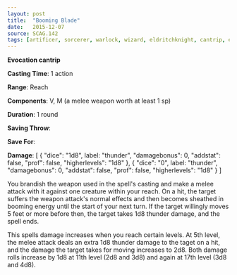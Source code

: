 ```yaml
---
layout: post
title:  "Booming Blade"
date:   2015-12-07
source: SCAG.142
tags: [artificer, sorcerer, warlock, wizard, eldritchknight, cantrip, evocation]
---
```


**Evocation cantrip**

**Casting Time**: 1 action

**Range**: Reach

**Components**: V, M (a melee weapon worth at least 1 sp)

**Duration**: 1 round

**Saving Throw**:

**Save For**:

**Damage**: [ { "dice": "1d8", label: "thunder", "damagebonus": 0, "addstat": false, "prof": false, "higherlevels": "1d8" }, { "dice": "0", label: "thunder", "damagebonus": 0, "addstat": false, "prof": false, "higherlevels": "1d8" } ]

You brandish the weapon used in the spell's casting and make a melee attack with it against one creature within your reach. On a hit, the target suffers the weapon attack's normal effects and then becomes sheathed in booming energy until the start of your next turn. If the target willingly moves 5 feet or more before then, the target takes 1d8 thunder damage, and the spell ends.

This spells damage increases when you reach certain levels. At 5th level, the melee attack deals an extra 1d8 thunder damage to the taget on a hit, and the damage the target takes for moving increases to 2d8. Both damage rolls increase by 1d8 at 11th level (2d8 and 3d8) and again at 17th level (3d8 and 4d8).